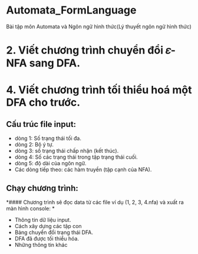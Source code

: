 # Automata_FormLanguage
Bài tập môn Automata và Ngôn ngữ hình thức(Lý thuyết ngôn ngữ hình thức)
# 2. Viết chương trình chuyển đổi 𝜀-NFA sang DFA.
# 4. Viết chương trình tối thiểu hoá một DFA cho trước.
## Cấu trúc file input:
- dòng 1: Số trạng thái tối đa.
- dòng 2: Bộ ý tự.
- dòng 3: số trạng thái chấp nhận (kết thúc).
- dòng 4: Số các trạng thái trong tập trạng thái cuối.
- dòng 5: độ dài của ngôn ngữ.
- Các dòng tiếp theo: các hàm truyền (tập cạnh của NFA).
## Chạy chương trình:
*#### Chương trình sẽ đọc data từ các file ví dụ (1, 2, 3, 4.nfa) và xuất ra màn hình console: *
- Thông tin dữ liệu input.
- Cách xây dựng các tập con
- Bảng chuyển đổi trạng thái DFA.
- DFA đã được tối thiểu hóa.
- Những thông tin khác
